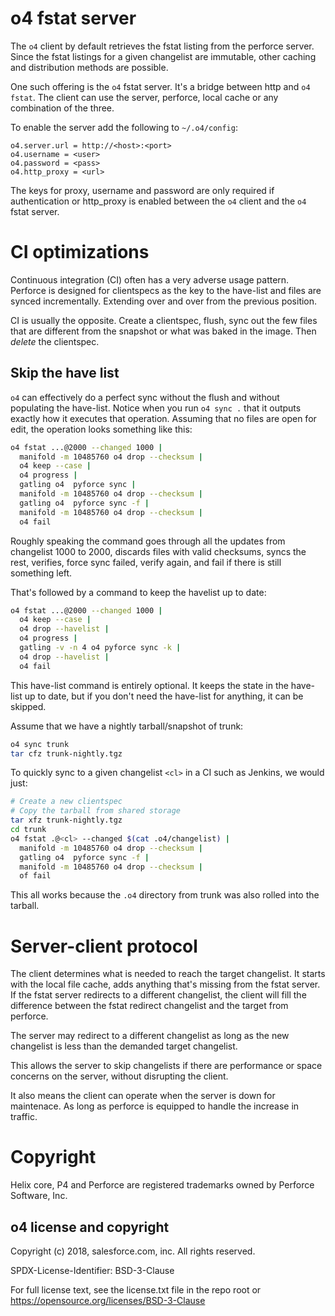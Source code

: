 # o4 fstat server

The `o4` client by default retrieves the fstat listing from the
perforce server. Since the fstat listings for a given changelist are
immutable, other caching and distribution methods are possible.

One such offering is the `o4` fstat server. It's a bridge between http
and `o4 fstat`. The client can use the server, perforce, local cache
or any combination of the three.

To enable the server add the following to `~/.o4/config`:

```
o4.server.url = http://<host>:<port>
o4.username = <user>
o4.password = <pass>
o4.http_proxy = <url>
```

The keys for proxy, username and password are only required if
authentication or http_proxy is enabled between the `o4` client and
the `o4` fstat server.

# CI optimizations

Continuous integration (CI) often has a very adverse usage pattern.
Perforce is designed for clientspecs as the key to the have-list and
files are synced incrementally. Extending over and over from the
previous position.

CI is usually the opposite. Create a clientspec, flush, sync out the
few files that are different from the snapshot or what was baked in
the image. Then *delete* the clientspec.

## Skip the have list

`o4` can effectively do a perfect sync without the flush and without
populating the have-list. Notice when you run `o4 sync .` that it
outputs exactly how it executes that operation. Assuming that no files
are open for edit, the operation looks something like this:

```sh
o4 fstat ...@2000 --changed 1000 |
  manifold -m 10485760 o4 drop --checksum |
  o4 keep --case |
  o4 progress |
  gatling o4  pyforce sync |
  manifold -m 10485760 o4 drop --checksum |
  gatling o4  pyforce sync -f |
  manifold -m 10485760 o4 drop --checksum |
  o4 fail
```

Roughly speaking the command goes through all the updates from
changelist 1000 to 2000, discards files with valid checksums, syncs
the rest, verifies, force sync failed, verify again, and fail if there
is still something left.

That's followed by a command to keep the havelist up to date:

```sh
o4 fstat ...@2000 --changed 1000 |
  o4 keep --case |
  o4 drop --havelist |
  o4 progress |
  gatling -v -n 4 o4 pyforce sync -k |
  o4 drop --havelist |
  o4 fail
```

This have-list command is entirely optional. It keeps the state in the
have-list up to date, but if you don't need the have-list for
anything, it can be skipped.

Assume that we have a nightly tarball/snapshot of trunk:

```sh
o4 sync trunk
tar cfz trunk-nightly.tgz
```

To quickly sync to a given changelist `<cl>` in a CI such as Jenkins,
we would just:

```sh
# Create a new clientspec
# Copy the tarball from shared storage
tar xfz trunk-nightly.tgz
cd trunk
o4 fstat .@<cl> --changed $(cat .o4/changelist) |
  manifold -m 10485760 o4 drop --checksum |
  gatling o4  pyforce sync -f |
  manifold -m 10485760 o4 drop --checksum |
  of fail
```

This all works because the `.o4` directory from trunk was also rolled
into the tarball.


# Server-client protocol

The client determines what is needed to reach the target changelist.
It starts with the local file cache, adds anything that's missing from
the fstat server. If the fstat server redirects to a different
changelist, the client will fill the difference between the fstat
redirect changelist and the target from perforce.

The server may redirect to a different changelist as long as the new
changelist is less than the demanded target changelist.

This allows the server to skip changelists if there are performance or
space concerns on the server, without disrupting the client.

It also means the client can operate when the server is down for
maintenace. As long as perforce is equipped to handle the increase in
traffic.

# Copyright

Helix core, P4 and Perforce are registered trademarks owned by
Perforce Software, Inc.

## o4 license and copyright

Copyright (c) 2018, salesforce.com, inc. All rights reserved.

SPDX-License-Identifier: BSD-3-Clause

For full license text, see the license.txt file in the repo root or https://opensource.org/licenses/BSD-3-Clause
